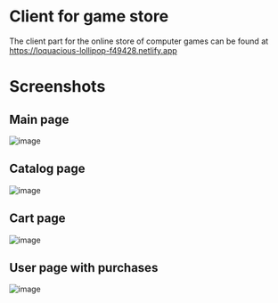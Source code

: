 # Client for game store
The client part for the online store of computer games can be found at https://loquacious-lollipop-f49428.netlify.app
# Screenshots
## Main page
![image](https://github.com/lokers23/game-store-react/assets/43656837/77152fae-413a-4af9-92fb-d2b3b6482bf7)

## Catalog page
![image](https://github.com/lokers23/game-store-react/assets/43656837/d8a23e20-d5c9-482e-be6f-fa9d8a1710f3)

## Cart page
![image](https://github.com/lokers23/game-store-react/assets/43656837/2872aefd-38ce-4b48-8b1a-166f2266454c)

## User page with purchases
![image](https://github.com/lokers23/game-store-react/assets/43656837/9274119b-650b-4270-a8b1-e7c73406c5d9)
